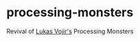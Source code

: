 processing-monsters
===================

Revival of [Lukas Vojir's](http://eat-garlic.com/) Processing Monsters
